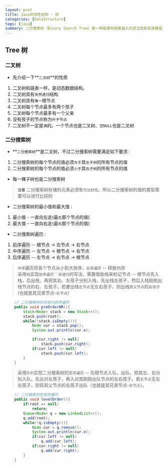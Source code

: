 ```yaml
---
layout: post
title: Java非线性结构 - 树
categories: [DataStructure]
tags: [java]
summary: 二分搜索树（Binary Search Tree）是一种能够将链表插入的灵活性和有序数组查找的高效性结合起来的符号表实现。
---
```


## Tree 树
### 二叉树
- 先介绍一下**`二叉树`**的性质
1. 二叉树和链表一样，是动态数据结构。
1. 二叉树具有`天然递归`结构
1. 二叉树具有`唯一`根节点
1. 二叉树每个节点最多有两个孩子
1. 二叉树每个节点最多有一个父亲
1. 没有孩子的节点称为`叶子节点`
1. 二叉树不一定是`满`的。一个节点也是二叉树、`空NULL`也是二叉树
 
### 二分搜索树
- **`二分搜索树`**是二叉树，不过二分搜索树需要满足如下要求:  
1. 二分搜索树的每个节点的值必须`大于`其`左子树`的所有节点的值
1. 二分搜索树的每个节点的值必须`小于`其`右子树`的所有节点的值

- 每一棵子树也是二分搜索树
> **`注意`** 二分搜索树存储的元素必须有`可比较性`。所以二分搜索树的值的类型需要可以进行比较的  

- 二分搜索树的最小值和最大值 : 
1. 最小值 - 一直向左走(最`左`那个节点的值)
1. 最大值 - 一直向右走(最`右`那个节点的值)  

- 二分搜索树遍历 : 
1. 前序遍历  --  根节点 -> 左节点 -> 右节点
1. 中序遍历  --  左节点 -> 根节点 -> 右节点
1. 后序遍历  --  左节点 -> 右节点 -> 根节点

> `中序`遍历将各个节点从小到大排序，`后序遍历` -- 释放内存  
> 采用`栈`实现`前序遍历``非递归`的写法，需要借助栈来标记节点 -- 根节点先入栈，后出栈，再把其右、左孩子分别入栈，先出栈左孩子，然后入栈刚刚出栈节点的右、左孩子。若要出栈`左节点`无左右孩子，则出栈`其父节点`的`右孩子`(也就是其兄弟节点-`右节点`)  

```java
    // 二分搜索树的非递归前序遍历
    public void preOrderNR(){
        Stack<Node> stack = new Stack<>();
        stack.push(root);
        while(!stack.isEmpty()){
            Node cur = stack.pop();
            System.out.println(cur.e);

            if(cur.right != null)
                stack.push(cur.right);
            if(cur.left != null)
                stack.push(cur.left);
        }
    }
```

> 采用`队列`实现二分搜索树的`层序遍历` -- 先根节点入队，出队。把其左、右分别入队。先出对左孩子，再入对其刚刚出队节点的左右孩子。若`左节点`无左右孩子，则将其父节点的右孩子出队（也就是其兄弟节点-`右节点`）。

```java
    // 二分搜索树的层序遍历
    public void levelOrder(){
        if(root == null)
            return;
        Queue<Node> q = new LinkedList<>();
        q.add(root);
        while(!q.isEmpty()){
            Node cur = q.remove();
            System.out.println(cur.e);
            if(cur.left != null)
                q.add(cur.left);
            if(cur.right != null)
                q.add(cur.right);
        }
    }
```


